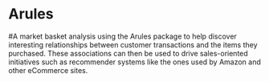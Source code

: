 # Arules
#A market basket analysis using the Arules package to help discover interesting relationships between customer transactions and the items they purchased. These associations can then be used to drive sales-oriented initiatives such as recommender systems like the ones used by Amazon and other eCommerce sites.
